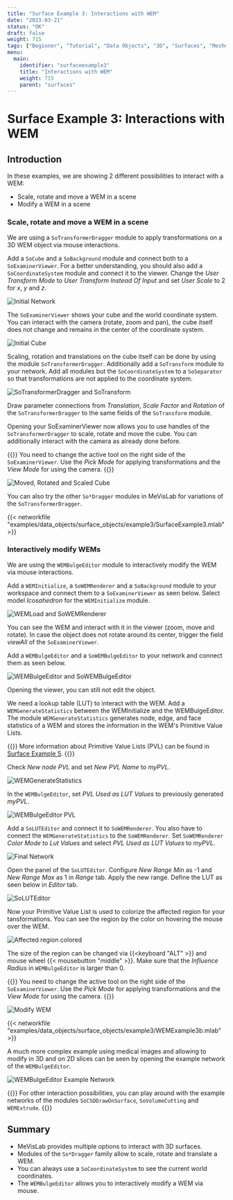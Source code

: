 ```yaml
---
title: "Surface Example 3: Interactions with WEM"
date: "2023-03-21"
status: "OK"
draft: false
weight: 715
tags: ["Beginner", "Tutorial", "Data Objects", "3D", "Surfaces", "Meshes", "WEM"]
menu: 
  main:
    identifier: "surfaceexample3"
    title: "Interactions with WEM"
    weight: 715
    parent: "surfaces"
---
```

# Surface Example 3: Interactions with WEM

## Introduction
In these examples, we are showing 2 different possibilities to interact with a WEM:
* Scale, rotate and move a WEM in a scene
* Modify a WEM in a scene

### Scale, rotate and move a WEM in a scene
We are using a `SoTransformerDragger` module to apply transformations on a 3D WEM object via mouse interactions.

Add a `SoCube` and a `SoBackground` module and connect both to a `SoExaminerViewer`. For a better understanding, you should also add a `SoCoordinateSystem` module and connect it to the viewer. Change the *User Transform Mode* to *User Transform Instead Of Input* and set *User Scale* to 2 for *x*, *y* and *z*.

![Initial Network](/images/tutorials/dataobjects/surfaces/WEMExample3_1.png "Initial Network")

The `SoExaminerViewer` shows your cube and the world coordinate system. You can interact with the camera (rotate, zoom and pan), the cube itself does not change and remains in the center of the coordinate system.

![Initial Cube](/images/tutorials/dataobjects/surfaces/WEMExample3_2.png "Initial Cube")

Scaling, rotation and translations on the cube itself can be done by using the module `SoTransformerDragger`. Additionally add a `SoTransform` module to your network. Add all modules but the `SoCoordinateSystem` to a `SoSeparator` so that transformations are not applied to the coordinate system.

![SoTransformerDragger and SoTransform](/images/tutorials/dataobjects/surfaces/WEMExample3_3.png "SoTransformerDragger and SoTransform")

Draw parameter connections from *Translation*, *Scale Factor* and *Rotation* of the `SoTransformerDragger` to the same fields of the `SoTransform` module.

Opening your SoExaminerViewer now allows you to use handles of the `SoTransformerDragger` to scale, rotate and move the cube. You can additionally interact with the camera as already done before.

{{<alert class="info" caption="Info">}}
You need to change the active tool on the right side of the `SoExaminerViewer`. Use the *Pick Mode* for applying transformations and the *View Mode* for using the camera.
{{</alert>}}

![Moved, Rotated and Scaled Cube](/images/tutorials/dataobjects/surfaces/WEMExample3_4.png "Moved, Rotated and Scaled Cube")

You can also try the other `So*Dragger` modules in MeVisLab for variations of the `SoTransformerDragger`.

{{< networkfile "examples/data_objects/surface_objects/example3/SurfaceExample3.mlab" >}}

### Interactively modify WEMs
We are using the `WEMBulgeEditor` module to interactively modify the WEM via mouse interactions.

Add a `WEMInitialize`, a `SoWEMRenderer` and a `SoBackground` module to your workspace and connect them to a `SoExaminerViewer` as seen below. Select model *Icosahedron* for the `WEMInitialize` module.

![WEMLoad and SoWEMRenderer](/images/tutorials/dataobjects/surfaces/WEMExample3_5.png "WEMLoad and SoWEMRenderer")

You can see the WEM and interact with it in the viewer (zoom, move and rotate). In case the object does not rotate around its center, trigger the field *viewAll* of the `SoExaminerViewer`.

Add a `WEMBulgeEditor` and a `SoWEMBulgeEditor` to your network and connect them as seen below. 

![WEMBulgeEditor and SoWEMBulgeEditor](/images/tutorials/dataobjects/surfaces/WEMExample3_6.png "WEMBulgeEditor and SoWEMBulgeEditor")

Opening the viewer, you can still not edit the object.

We need a lookup table (LUT) to interact with the WEM. Add a `WEMGenerateStatistics` between the WEMInitialize and the WEMBulgeEditor. The module `WEMGenerateStatistics` generates node, edge, and face statistics of a WEM and stores the information in the WEM's Primitive Value Lists.

{{<alert class="info" caption="Info">}}
More information about Primitive Value Lists (PVL) can be found in [Surface Example 5](/tutorials/dataobjects/surfaces/surfaceexample5).
{{</alert>}}

Check *New node PVL* and set *New PVL Name* to *myPVL*.

![WEMGenerateStatistics](/images/tutorials/dataobjects/surfaces/WEMExample3_7.png "WEMGenerateStatistics")

In the `WEMBulgeEditor`, set *PVL Used as LUT Values* to previously generated *myPVL*.

![WEMBulgeEditor PVL](/images/tutorials/dataobjects/surfaces/WEMExample3_8.png "WEMBulgeEditor PVL")

Add a `SoLUTEditor` and connect it to `SoWEMRenderer`. You also have to connect the `WEMGenerateStatistics` to the `SoWEMRenderer`. Set `SoWEMRenderer` *Color Mode* to *Lut Values* and select *PVL Used as LUT Values* to *myPVL*.

![Final Network](/images/tutorials/dataobjects/surfaces/WEMExample3_10.png "Final Network")

Open the panel of the `SoLUTEditor`. Configure *New Range Min* as -1 and *New Range Max* as 1 in *Range* tab. Apply the new range. Define the LUT as seen below in *Editor* tab.

![SoLUTEditor](/images/tutorials/dataobjects/surfaces/WEMExample3_9.png "SoLUTEditor")

Now your Primitive Value List is used to colorize the affected region for your tansformations. You can see the region by the color on hovering the mouse over the WEM.

![Affected region colored](/images/tutorials/dataobjects/surfaces/Affected_Region.png "Affected region colored")

The size of the region can be changed via {{<keyboard "ALT" >}} and mouse wheel {{< mousebutton "middle" >}}. Make sure that the *Influence Radius* in `WEMBulgeEditor` is larger than 0.

{{<alert class="info" caption="Info">}}
You need to change the active tool on the right side of the `SoExaminerViewer`. Use the *Pick Mode* for applying transformations and the *View Mode* for using the camera.
{{</alert>}}

![Modify WEM](/images/tutorials/dataobjects/surfaces/Modify.png "Modify WEM")

{{< networkfile "examples/data_objects/surface_objects/example3/WEMExample3b.mlab" >}}

A much more complex example using medical images and allowing to modify in 3D and on 2D slices can be seen by opening the example network of the `WEMBulgeEditor`.

![WEMBulgeEditor Example Network](/images/tutorials/dataobjects/surfaces/WEMExample3_11.png "WEMBulgeEditor Example Network")

{{<alert class="info" caption="Info">}}
For other interaction possibilities, you can play around with the example networks of the modules `SoCSODrawOnSurface`, `SoVolumeCutting` and `WEMExtrude`.
{{</alert>}}

## Summary
* MeVisLab provides multiple options to interact with 3D surfaces.
* Modules of the `So*Dragger` family allow to scale, rotate and translate a WEM.
* You can always use a `SoCoordinateSystem` to see the current world coordinates.
* The `WEMBulgeEditor` allows you to interactively modify a WEM via mouse.
